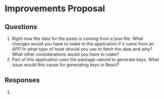 # Improvements Proposal

## Questions
1. Right now the data for the posts is coming from a json file. What changes would you have to make to the application if it came from an API? In what type of hook should you use to fetch the data and why? What other considerations would you have to make?
2. Part of this application uses the package nanoid to generate keys. What issue would this cause for generating keys in React?

## Responses

1. 